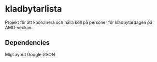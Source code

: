 # kladbytarlista
Projekt för att koordinera och hålla koll på personer för klädbytardagen på AMO-veckan.

## Dependencies
MigLayout
Google GSON


